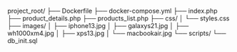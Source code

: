 project_root/
├── Dockerfile
├── docker-compose.yml
├── index.php
├── product_details.php
├── products_list.php
├── css/
│   └── styles.css
├── images/
│   ├── iphone13.jpg
│   ├── galaxys21.jpg
│   ├── wh1000xm4.jpg
│   ├── xps13.jpg
│   └── macbookair.jpg
└── scripts/
    └── db_init.sql

